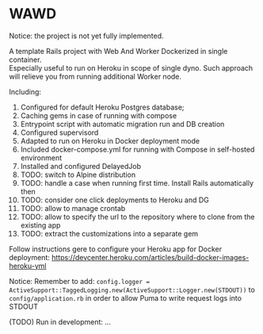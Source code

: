# WAWD

Notice: the project is not yet fully implemented.

A template Rails project with Web And Worker Dockerized in single container.  
Especially useful to run on Heroku in scope of single dyno. Such approach will relieve you from running additional Worker node. 

Including:
1. Configured for default Heroku Postgres database;
2. Caching gems in case of running with compose
3. Entrypoint script with automatic migration run and DB creation
4. Configured supervisord
5. Adapted to run on Heroku in Docker deployment mode
6. Included docker-compose.yml for running with Compose in self-hosted environment
7. Installed and configured DelayedJob
8. TODO: switch to Alpine distribution
9. TODO: handle a case when running first time. Install Rails automatically then
10. TODO: consider one click deployments to Heroku and DG
11. TODO: allow to manage crontab
12. TODO: allow to specify the url to the repository where to clone from the existing app
13. TODO: extract the customizations into a separate gem

Follow instructions gere to configure your Heroku app for Docker deployment:
https://devcenter.heroku.com/articles/build-docker-images-heroku-yml

Notice:
Remember to add:
`config.logger = ActiveSupport::TaggedLogging.new(ActiveSupport::Logger.new(STDOUT))`
to `config/application.rb` in order to allow Puma to write request logs into STDOUT

(TODO) Run in development:
...
